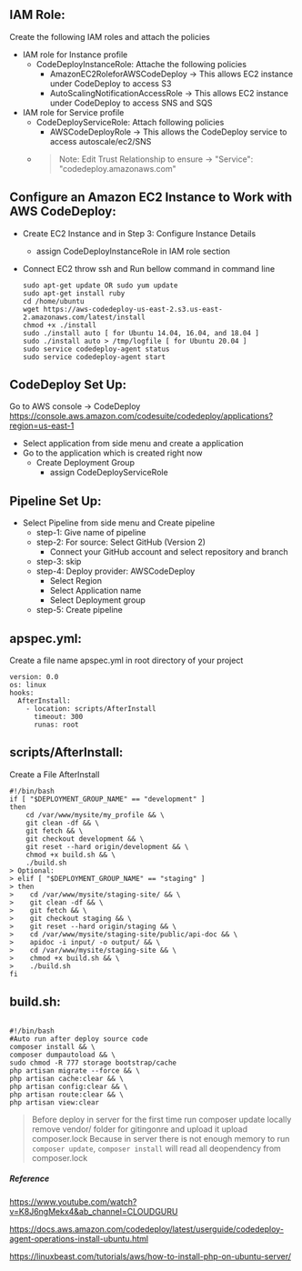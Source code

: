 IAM Role:
--------
Create the following IAM roles and attach the policies
- IAM role for Instance profile
    - CodeDeployInstanceRole: Attache the following policies
        - AmazonEC2RoleforAWSCodeDeploy
            -> This allows EC2 instance under CodeDeploy to access S3
        - AutoScalingNotificationAccessRole
            -> This allows EC2 instance under CodeDeploy to access SNS and SQS
- IAM role for Service profile
    - CodeDeployServiceRole: Attach following policies
        - AWSCodeDeployRole
            -> This allows the CodeDeploy service to access autoscale/ec2/SNS
    - > Note: Edit Trust Relationship to ensure ->
      > "Service": "codedeploy.amazonaws.com"


Configure an Amazon EC2 Instance to Work with AWS CodeDeploy:
-------------------------------------------------------------------
- Create EC2 Instance and in Step 3: Configure Instance Details
    - assign CodeDeployInstanceRole in IAM role section
    
- Connect EC2 throw ssh and Run bellow command in command line
    ```
    sudo apt-get update OR sudo yum update
    sudo apt-get install ruby
    cd /home/ubuntu
    wget https://aws-codedeploy-us-east-2.s3.us-east-2.amazonaws.com/latest/install
    chmod +x ./install
    sudo ./install auto [ for Ubuntu 14.04, 16.04, and 18.04 ]
    sudo ./install auto > /tmp/logfile [ for Ubuntu 20.04 ]
    sudo service codedeploy-agent status
    sudo service codedeploy-agent start
    
    ```
CodeDeploy Set Up:
-------------------
Go to AWS console -> CodeDeploy 
https://console.aws.amazon.com/codesuite/codedeploy/applications?region=us-east-1

- Select application from side menu and create a application
- Go to the application which is created right now
    - Create Deployment Group
        - assign CodeDeployServiceRole
 
 Pipeline Set Up:
 ------------------
 - Select Pipeline from side menu and Create pipeline
    - step-1: Give name of pipeline
    - step-2: For source: Select GitHub (Version 2)
        - Connect your GitHub account and select repository and branch
    - step-3: skip
    - step-4: Deploy provider: AWSCodeDeploy
        - Select Region
        - Select Application name
        - Select Deployment group
    - step-5: Create pipeline
    
apspec.yml:
-----------------
Create a file name apspec.yml in root directory of your project
```
version: 0.0
os: linux
hooks:
  AfterInstall:
    - location: scripts/AfterInstall
      timeout: 300
      runas: root
```
scripts/AfterInstall:
----------------------
Create a File AfterInstall

```
#!/bin/bash
if [ "$DEPLOYMENT_GROUP_NAME" == "development" ]
then
	cd /var/www/mysite/my_profile && \
    git clean -df && \
    git fetch && \
    git checkout development && \
    git reset --hard origin/development && \
    chmod +x build.sh && \
    ./build.sh
> Optional:
> elif [ "$DEPLOYMENT_GROUP_NAME" == "staging" ]
> then
>	 cd /var/www/mysite/staging-site/ && \
>    git clean -df && \
>    git fetch && \
>    git checkout staging && \
>    git reset --hard origin/staging && \
>    cd /var/www/mysite/staging-site/public/api-doc && \
>    apidoc -i input/ -o output/ && \
>    cd /var/www/mysite/staging-site && \
>    chmod +x build.sh && \
>    ./build.sh
fi
```
build.sh:
------------
```

#!/bin/bash
#Auto run after deploy source code
composer install && \
composer dumpautoload && \
sudo chmod -R 777 storage bootstrap/cache
php artisan migrate --force && \
php artisan cache:clear && \
php artisan config:clear && \
php artisan route:clear && \
php artisan view:clear

```

> Before deploy in server for the first time
> run composer update locally
> remove vendor/ folder for gitingonre and upload it
> upload composer.lock
> Because in server there is not enough memory to run `composer update`, `composer install` will read all deopendency from composer.lock

##### Reference
https://www.youtube.com/watch?v=K8J6ngMekx4&ab_channel=CLOUDGURU

https://docs.aws.amazon.com/codedeploy/latest/userguide/codedeploy-agent-operations-install-ubuntu.html

https://linuxbeast.com/tutorials/aws/how-to-install-php-on-ubuntu-server/
